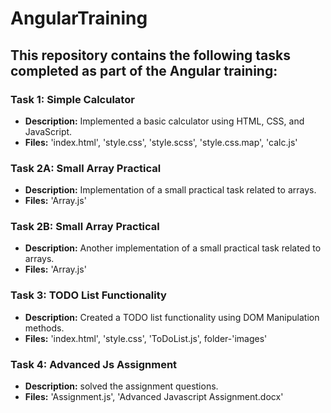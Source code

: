 # AngularTraining  
## This repository contains the following tasks completed as part of the Angular training:  

### Task 1: Simple Calculator  
- **Description:** Implemented a basic calculator using HTML, CSS, and JavaScript.  
- **Files:** 'index.html', 'style.css', 'style.scss', 'style.css.map', 'calc.js'

### Task 2A: Small Array Practical  
- **Description:** Implementation of a small practical task related to arrays.  
- **Files:**  'Array.js'

### Task 2B: Small Array Practical  
- **Description:** Another implementation of a small practical task related to arrays.  
- **Files:**  'Array.js'

### Task 3: TODO List Functionality  
- **Description:** Created a TODO list functionality using DOM Manipulation methods.  
- **Files:**  'index.html', 'style.css', 'ToDoList.js', folder-'images'
### Task 4: Advanced Js Assignment
- **Description:** solved the assignment questions.
- **Files:** 'Assignment.js', 'Advanced Javascript Assignment.docx' 
